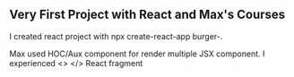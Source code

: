 ## Very First Project with React and Max's Courses
I created react project with npx create-react-app burger-.

Max used HOC/Aux component for render multiple JSX component.
I experienced <> </> React fragment
